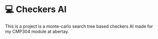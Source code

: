 # 💻 Checkers AI 
This is a project is a monte-carlo search tree based checkers AI made for my CMP304 module at abertay.
